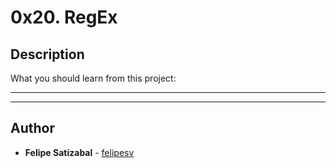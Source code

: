 # 0x20. RegEx

## Description
What you should learn from this project:

---
---

## Author
* **Felipe Satizabal** - [felipesv](https://github.com/felipesv)
